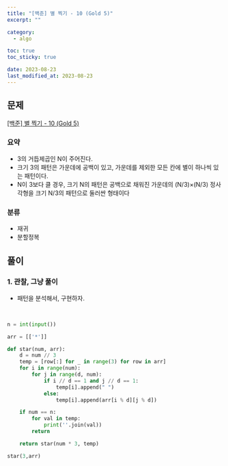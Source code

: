 ```yaml
---
title: "[백준] 별 찍기 - 10 (Gold 5)"
excerpt: ""

category:
  - algo

toc: true
toc_sticky: true

date: 2023-08-23
last_modified_at: 2023-08-23
---
```


## 문제

[[백준] 별 찍기 - 10 (Gold 5)](https://www.acmicpc.net/problem/2447)

### 요약

- 3의 거듭제곱인 N이 주어진다.
- 크기 3의 패턴은 가운데에 공백이 있고, 가운데를 제외한 모든 칸에 별이 하나씩 있는 패턴이다.
- N이 3보다 클 경우, 크기 N의 패턴은 공백으로 채워진 가운데의 (N/3)×(N/3) 정사각형을 크기 N/3의 패턴으로 둘러싼 형태이다

### 분류

- 재귀
- 분할정복

## 풀이

### 1. 관찰, 그냥 풀이

- 패턴을 분석해서, 구현하자.

<br>


```python
n = int(input())

arr = [['*']]

def star(num, arr):
    d = num // 3
    temp = [row[:] for _ in range(3) for row in arr]
    for i in range(num):
        for j in range(d, num):
            if i // d == 1 and j // d == 1:
                temp[i].append(" ")
            else:
                temp[i].append(arr[i % d][j % d])

    if num == n:
        for val in temp:
            print(''.join(val))
        return

    return star(num * 3, temp)

star(3,arr)
```